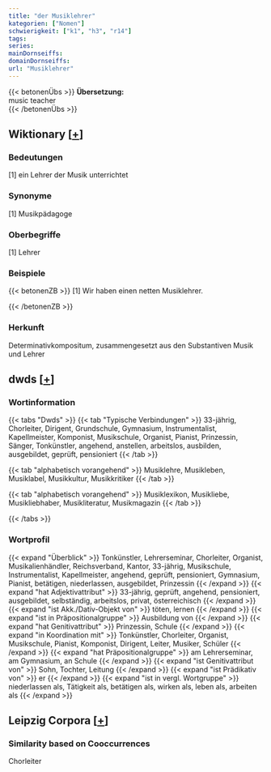 ```yaml
---
title: "der Musiklehrer"
kategorien: ["Nomen"]
schwierigkeit: ["k1", "h3", "r14"]
tags:
series:
mainDornseiffs:
domainDornseiffs:
url: "Musiklehrer"
---
```


{{< betonenÜbs >}}
**Übersetzung:**  
music teacher  
{{< /betonenÜbs >}}

## Wiktionary [[+](https://de.wiktionary.org/wiki/Musiklehrer)]

### Bedeutungen
[1] ein Lehrer der Musik unterrichtet  

### Synonyme
[1] Musikpädagoge  

### Oberbegriffe
[1] Lehrer  

### Beispiele
{{< betonenZB >}}
[1] Wir haben einen netten Musiklehrer.  

{{< /betonenZB >}}
### Herkunft
Determinativkompositum, zusammengesetzt aus den Substantiven Musik und Lehrer  



## dwds [[+](https://www.dwds.de/wb/Musiklehrer)]

### Wortinformation
{{< tabs "Dwds" >}}
{{< tab "Typische Verbindungen" >}}
33-jährig, Chorleiter, Dirigent, Grundschule, Gymnasium, Instrumentalist, Kapellmeister, Komponist, Musikschule, Organist, Pianist, Prinzessin, Sänger, Tonkünstler, angehend, anstellen, arbeitslos, ausbilden, ausgebildet, geprüft, pensioniert
{{< /tab >}}

{{< tab "alphabetisch vorangehend" >}}
Musiklehre, Musikleben, Musiklabel, Musikkultur, Musikkritiker
{{< /tab >}}

{{< tab "alphabetisch vorangehend" >}}
Musiklexikon, Musikliebe, Musikliebhaber, Musikliteratur, Musikmagazin
{{< /tab >}}

{{< /tabs >}}

### Wortprofil
{{< expand "Überblick" >}} Tonkünstler, Lehrerseminar, Chorleiter, Organist, Musikalienhändler, Reichsverband, Kantor, 33-jährig, Musikschule, Instrumentalist, Kapellmeister, angehend, geprüft, pensioniert, Gymnasium, Pianist, betätigen, niederlassen, ausgebildet, Prinzessin {{< /expand >}}
{{< expand "hat Adjektivattribut" >}} 33-jährig, geprüft, angehend, pensioniert, ausgebildet, selbständig, arbeitslos, privat, österreichisch {{< /expand >}}
{{< expand "ist Akk./Dativ-Objekt von" >}} töten, lernen {{< /expand >}}
{{< expand "ist in Präpositionalgruppe" >}} Ausbildung von {{< /expand >}}
{{< expand "hat Genitivattribut" >}} Prinzessin, Schule {{< /expand >}}
{{< expand "in Koordination mit" >}} Tonkünstler, Chorleiter, Organist, Musikschule, Pianist, Komponist, Dirigent, Leiter, Musiker, Schüler {{< /expand >}}
{{< expand "hat Präpositionalgruppe" >}} am Lehrerseminar, am Gymnasium, an Schule {{< /expand >}}
{{< expand "ist Genitivattribut von" >}} Sohn, Tochter, Leitung {{< /expand >}}
{{< expand "ist Prädikativ von" >}} er {{< /expand >}}
{{< expand "ist in vergl. Wortgruppe" >}} niederlassen als, Tätigkeit als, betätigen als, wirken als, leben als, arbeiten als {{< /expand >}}

## Leipzig Corpora [[+](https://corpora.uni-leipzig.de/en/res?word=Musiklehrer&corpusId=deu_newscrawl-public_2018)]


### Similarity based on Cooccurrences
Chorleiter

